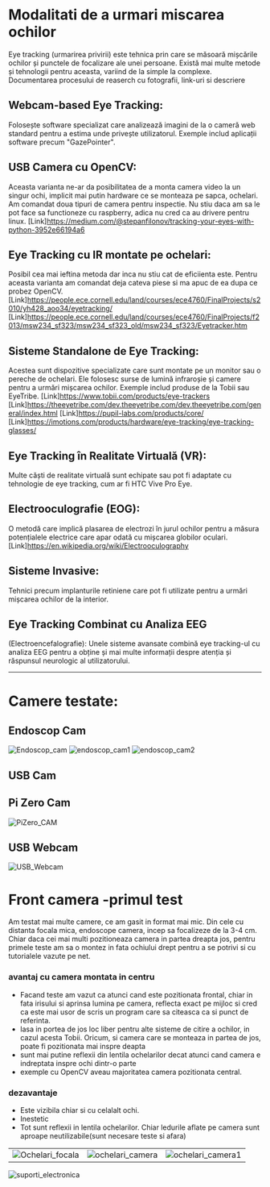 # Modalitati de a urmari miscarea ochilor

Eye tracking (urmarirea privirii) este tehnica prin care se măsoară mișcările ochilor și punctele de focalizare ale unei persoane. Există mai multe metode și tehnologii pentru aceasta, variind de la simple la complexe.
Documentarea procesului de reaserch cu fotografii, link-uri si descriere

## Webcam-based Eye Tracking:

 Folosește software specializat care analizează imagini de la o cameră web standard pentru a estima unde privește utilizatorul. Exemple includ aplicații software precum "GazePointer".

## USB Camera cu OpenCV:
 Aceasta varianta ne-ar da posibilitatea de a monta camera video la un singur ochi, implicit mai putin hardware ce se monteaza pe sapca, ochelari.
 Am comandat doua tipuri de camera pentru inspectie. Nu stiu daca am sa le pot face sa functioneze cu raspberry, adica nu cred ca au drivere pentru linux.
 [Link]https://medium.com/@stepanfilonov/tracking-your-eyes-with-python-3952e66194a6

## Eye Tracking cu IR montate pe ochelari:
Posibil cea mai ieftina metoda dar inca nu stiu cat de eficiienta este.
Pentru aceasta varianta am comandat deja cateva piese si ma apuc de ea dupa ce probez OpenCV.
[Link]https://people.ece.cornell.edu/land/courses/ece4760/FinalProjects/s2010/yh428_aoo34/eyetracking/
[Link]https://people.ece.cornell.edu/land/courses/ece4760/FinalProjects/f2013/msw234_sf323/msw234_sf323_old/msw234_sf323/Eyetracker.htm

## Sisteme Standalone de Eye Tracking:
 Acestea sunt dispozitive specializate care sunt montate pe un monitor sau o pereche de ochelari. Ele folosesc surse de lumină infraroșie și camere pentru a urmări mișcarea ochilor. Exemple includ produse de la Tobii sau EyeTribe.
 [Link]https://www.tobii.com/products/eye-trackers
 [Link]https://theeyetribe.com/dev.theeyetribe.com/dev.theeyetribe.com/general/index.html
 [Link]https://pupil-labs.com/products/core/
 [Link]https://imotions.com/products/hardware/eye-tracking/eye-tracking-glasses/

## Eye Tracking în Realitate Virtuală (VR):
 Multe căști de realitate virtuală sunt echipate sau pot fi adaptate cu tehnologie de eye tracking, cum ar fi HTC Vive Pro Eye.

## Electrooculografie (EOG):
 O metodă care implică plasarea de electrozi în jurul ochilor pentru a măsura potențialele electrice care apar odată cu mișcarea globilor oculari.
[Link]https://en.wikipedia.org/wiki/Electrooculography


## Sisteme Invasive:
 Tehnici precum implanturile retiniene care pot fi utilizate pentru a urmări mișcarea ochilor de la interior.

## Eye Tracking Combinat cu Analiza EEG
 (Electroencefalografie): Unele sisteme avansate combină eye tracking-ul cu analiza EEG pentru a obține și mai multe informații despre atenția și răspunsul neurologic al utilizatorului.

 --- 
# Camere testate:
## Endoscop Cam

![Endoscop_cam](https://github.com/4-digital/EyeTracking/assets/26842625/4b4500fd-7835-4824-8349-bfdb72bd9042)
![endoscop_cam1](https://github.com/4-digital/EyeTracking/assets/26842625/721245ca-838a-4ecd-a724-dd156707cbf1)
![endoscop_cam2](https://github.com/4-digital/EyeTracking/assets/26842625/9054212c-8336-43f5-be65-14e867338e43)


## USB Cam




## Pi Zero Cam


![PiZero_CAM](https://github.com/4-digital/EyeTracking/assets/26842625/a1a7793a-04e4-4286-aaab-a6bcd622505d)


## USB Webcam

![USB_Webcam](https://github.com/4-digital/EyeTracking/assets/26842625/46b6be27-e90a-4ac6-b88c-0ac0652862b8)



# Front camera -primul test
 Am testat mai multe camere, ce am gasit in format mai mic. Din cele cu distanta focala mica, endoscope camera, incep sa focalizeze de la 3-4 cm. Chiar daca cei mai multi pozitioneaza camera in partea dreapta jos, pentru primele teste am sa o montez in fata ochiului drept pentru a se potrivi si cu tutorialele vazute pe net.
 ### avantaj cu camera montata in centru
  + Facand teste am vazut ca atunci cand este pozitionata frontal, chiar in fata irisului si aprinsa lumina pe camera, reflecta exact pe mijloc si cred ca este mai usor de scris un program care sa citeasca ca si punct de referinta.
  + lasa in portea de jos loc liber pentru alte sisteme de citire a ochilor, in cazul acesta Tobii. Oricum, si camera care se monteaza in partea de jos, poate fi pozitionata mai inspre deapta
  + sunt mai putine reflexii din lentila ochelarilor decat atunci cand camera e indreptata inspre ochi dintr-o parte
  + exemple cu OpenCV aveau majoritatea camera pozitionata central.
### dezavantaje
 - Este vizibila chiar si cu celalalt ochi.
 - Inestetic
 - Tot sunt reflexii in lentila ochelarilor. Chiar ledurile aflate pe camera sunt aproape neutilizabile(sunt necesare teste si afara)

|                                |                                 |                                      |
|--------------------------------|---------------------------------|--------------------------------------|
| ![Ochelari_focala](https://github.com/4-digital/EyeTracking/assets/26842625/7137b60b-2b14-4afe-a127-5fb728550e17) | ![ochelari_camera](https://github.com/4-digital/EyeTracking/assets/26842625/653c1a31-b25b-465c-af3f-d4083b428aa1) |  ![ochelari_camera1](https://github.com/4-digital/EyeTracking/assets/26842625/34e4d132-4c13-4fde-a350-082541243791) |



![suporti_electronica](https://github.com/4-digital/EyeTracking/assets/26842625/f7faa65c-f0a2-4579-9f84-919d05993fc9)
